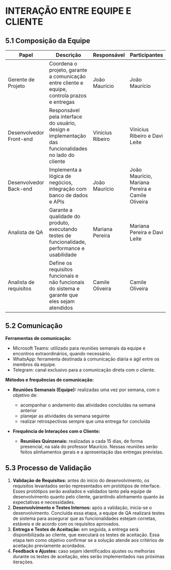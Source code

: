 # INTERAÇÃO ENTRE EQUIPE E CLIENTE

## 5.1 Composição da Equipe

| Papel | Descrição | Responsável | Participantes |
|-------|-----------|------------|---------------|
| Gerente de Projeto | Coordena o projeto, garante a comunicação entre cliente e equipe, controla prazos e entregas | João Maurício | João Maurício |
| Desenvolvedor Front-end | Responsável pela interface do usuário, design e implementação das funcionalidades no lado do cliente | Vinicius Ribeiro | Vinicius Ribeiro e Davi Leite |
| Desenvolvedor Back-end | Implementa a lógica de negócios, integração com banco de dados e APIs | João Maurício | João Maurício, Mariana Pereira e Camile Oliveira |
| Analista de QA | Garante a qualidade do produto, executando testes de funcionalidade, performance e usabilidade | Mariana Pereira | Mariana Pereira e Davi Leite |
| Analista de requisitos | Define os requisitos funcionais e não funcionais do sistema e garante que eles sejam atendidos | Camile Oliveira | Camile Oliveira |

## 5.2 Comunicação

**Ferramentas de comunicação:**

- Microsoft Teams: utilizado para reuniões semanais da equipe e encontros extraordinários, quando necessário.  
- WhatsApp: ferramenta destinada à comunicação diária e ágil entre os membros da equipe.  
- Telegram: canal exclusivo para a comunicação direta com o cliente.  

**Métodos e frequências de comunicação:**

- **Reuniões Semanais (Equipe):** realizadas uma vez por semana, com o objetivo de:  
  - acompanhar o andamento das atividades concluídas na semana anterior  
  - planejar as atividades da semana seguinte  
  - realizar retrospectivas sempre que uma entrega for concluída  

- **Frequência de Interações com o Cliente:**  
  - **Reuniões Quinzenais:** realizadas a cada 15 dias, de forma presencial, na sala do professor Maurício. Nessas reuniões serão feitos alinhamentos gerais e a apresentação das entregas previstas.  

## 5.3 Processo de Validação

1. **Validação de Requisitos:** antes do início do desenvolvimento, os requisitos levantados serão representados em protótipos de interface. Esses protótipos serão avaliados e validados tanto pela equipe de desenvolvimento quanto pelo cliente, garantindo alinhamento quanto às expectativas e necessidades.  
2. **Desenvolvimento e Testes Internos:** após a validação, inicia-se o desenvolvimento. Concluída essa etapa, a equipe de QA realizará testes de sistema para assegurar que as funcionalidades estejam corretas, estáveis e de acordo com os requisitos aprovados.  
3. **Entrega e Testes de Aceitação:** em seguida, a entrega será disponibilizada ao cliente, que executará os testes de aceitação. Essa etapa tem como objetivo confirmar se a solução atende aos critérios de aceitação previamente acordados.  
4. **Feedback e Ajustes:** caso sejam identificados ajustes ou melhorias durante os testes de aceitação, eles serão implementados nas próximas iterações.
